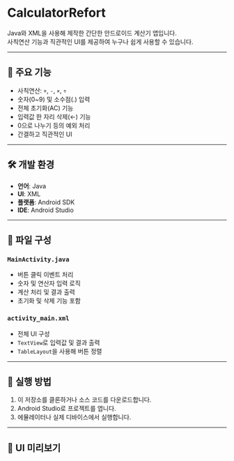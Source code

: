 # CalculatorRefort

Java와 XML을 사용해 제작한 간단한 안드로이드 계산기 앱입니다.  
사칙연산 기능과 직관적인 UI를 제공하여 누구나 쉽게 사용할 수 있습니다.

---

## 📱 주요 기능

- 사칙연산: `+`, `-`, `×`, `÷`
- 숫자(0~9) 및 소수점(.) 입력
- 전체 초기화(AC) 기능
- 입력값 한 자리 삭제(←) 기능
- 0으로 나누기 등의 예외 처리
- 간결하고 직관적인 UI

---

## 🛠️ 개발 환경

- **언어**: Java
- **UI**: XML
- **플랫폼**: Android SDK
- **IDE**: Android Studio

---

## 🧩 파일 구성

### `MainActivity.java`

- 버튼 클릭 이벤트 처리
- 숫자 및 연산자 입력 로직
- 계산 처리 및 결과 출력
- 초기화 및 삭제 기능 포함

### `activity_main.xml`

- 전체 UI 구성
- `TextView`로 입력값 및 결과 출력
- `TableLayout`을 사용해 버튼 정렬

---

## 🧪 실행 방법

1. 이 저장소를 클론하거나 소스 코드를 다운로드합니다.
2. Android Studio로 프로젝트를 엽니다.
3. 에뮬레이터나 실제 디바이스에서 실행합니다.

---

## 📸 UI 미리보기



